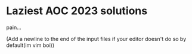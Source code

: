 # Laziest AOC 2023 solutions

pain...

(Add a newline to the end of the input files if your editor doesn't do so by default(im vim boi))
